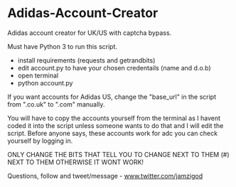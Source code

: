 # Adidas-Account-Creator
Adidas account creator for UK/US with captcha bypass.

Must have Python 3 to run this script.

- install requirements (requests and getrandbits)
- edit account.py to have your chosen credentails (name and d.o.b) 
- open terminal 
- python account.py

If you want accounts for Adidas US, change the "base_url" in the script from ".co.uk" to ".com" manually.

You will have to copy the accounts yourself from the terminal as I havent coded it into the script unless someone wants to do that and I will edit the script. Before anyone says, these accounts work for adc you can check yourself by logging in.

ONLY CHANGE THE BITS THAT TELL YOU TO CHANGE NEXT TO THEM (#) NEXT TO THEM OTHERWISE IT WONT WORK!

Questions, follow and tweet/message - www.twitter.com/jamzigod
